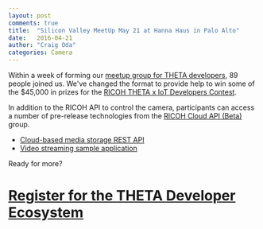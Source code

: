 ```yaml
---
layout: post
comments: true
title:  "Silicon Valley MeetUp May 21 at Hanna Haus in Palo Alto"
date:   2016-04-21
author: "Craig Oda"
categories: Camera
---
```


Within a week of forming our
[meetup group for THETA developers](http://www.meetup.com/RICOH-THETA-Developers-SF-Bay-Area/events/230383770/),
89 people joined us. We've changed the format to provide help to win some of the
$45,000 in prizes for the
[RICOH THETA x IoT Developers Contest](http://theta360.guide/contest/).

In addition to the RICOH API to control the camera, participants can
access a number of pre-release technologies from the
[RICOH Cloud API (Beta)](http://docs.ricohapi.com/) group.

* [Cloud-based media storage REST API](https://github.com/ricohapi/media-storage-rest)
* [Video streaming sample application](https://github.com/ricohapi/video-streaming-sample-app)

Ready for more?

# [Register for the THETA Developer Ecosystem](http://theta360.guide/ecosystem/)
